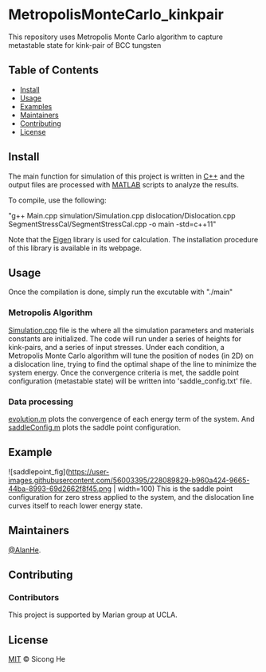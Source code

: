# MetropolisMonteCarlo_kinkpair
This repository uses Metropolis Monte Carlo algorithm to capture metastable state for kink-pair of BCC tungsten

## Table of Contents

- [Install](#install)
- [Usage](#usage)
- [Examples](#example)
- [Maintainers](#maintainers)
- [Contributing](#contributing)
- [License](#license)


## Install

The main function for simulation of this project is written in [C++](https://cplusplus.com/) and the output files are processed with [MATLAB](https://www.mathworks.com/products/matlab.html) scripts to analyze the results. 

To compile, use the following:

"g++ Main.cpp simulation/Simulation.cpp dislocation/Dislocation.cpp SegmentStressCal/SegmentStressCal.cpp -o main -std=c++11"

Note that the [Eigen](https://eigen.tuxfamily.org/index.php?title=Main_Page) library is used for calculation. The installation procedure of this library is available in its webpage.


## Usage

Once the compilation is done, simply run the excutable with "./main"

### Metropolis Algorithm
[Simulation.cpp](simulation/Simulation.cpp) file is the where all the simulation parameters and materials constants are initialized. The code will run under a series of heights for kink-pairs, and a series of input stresses. Under each condition, a Metropolis Monte Carlo algorithm will tune the position of nodes (in 2D) on a dislocation line, trying to find the optimal shape of the line to minimize the system energy. Once the convergence criteria is met, the saddle point configuration (metastable state) will be written into 'saddle_config.txt' file.

### Data processing
[evolution.m](evolution.m) plots the convergence of each energy term of the system. And [saddleConfig.m](saddleConfig.m) plots the saddle point configuration. 

## Example
![saddlepoint_fig](https://user-images.githubusercontent.com/56003395/228089829-b960a424-9665-44ba-8993-69d2662f8f45.png | width=100)
This is the saddle point configuration for zero stress applied to the system, and the dislocation line curves itself to reach lower energy state.


## Maintainers

[@AlanHe](https://github.com/hsc1993).

## Contributing


### Contributors

This project is supported by Marian group at UCLA.


## License

[MIT](LICENSE) © Sicong He
